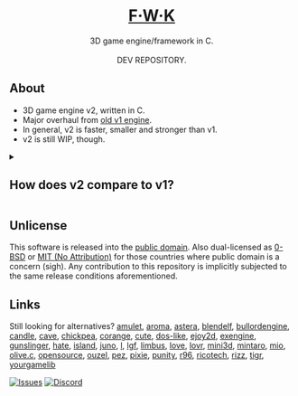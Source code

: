 <h1 align="center"><a href="#">F·W·K</a></h1>
<p align="center">
3D game engine/framework in C.<br/>
<br/>
DEV REPOSITORY.<br/>
</p>

## About

- 3D game engine v2, written in C.
- Major overhaul from [old v1 engine](https://github.com/fwk3d/v1).
- In general, v2 is faster, smaller and stronger than v1.
- v2 is still WIP, though.

<details>
<summary><h2>How does v2 compare to v1?</h2></summary>

- Smaller demos.
- Smaller codebase.
- Smaller repository size.
- Faster warm-up/boot times.
- Smoother experience. Higher framerates, less CPU usage.
- New backends: SDL3, Luajit, OpenAL, DearImgui, ImPlot, etc.
- New redesigned UI. Docking and multi-viewports ready.
- New redesigned Game APIs: Loop, App, 3D Audio, Script v2, ...
- New ext/PLUG plugin system. Community-driven, Github based.
- All APIs exposed to Lua scripts. New bindings generator.
- Editor, Rendering and Scene APIs decoupled from other APIs.
- Resources in embed/ folder can be optionally embedded now.
- Simplified code structure: old split/joint concepts are gone.
- Simplified cook process. Asset tools/ folder no longer required.
- Simplified build process. MAKE file scans automatically ext dependencies.
- Simplified implementation details for many apis: file, memory, panic, logger, ...
- And more.

During the process, many things got broken compared to v1:

- Windows only: no support for Linux, OSX, Emscripten targets at the moment.
- Visual Studio only: no support for clang, clang-cl, gcc compilers at the moment.
- Not so great compilation times: the engine is still C, but there are C++ dependencies now.
- No python bindings.
- No single-header distributions.
- No support for fused zipfiles.
- Generated documentation is broken.
- And more.

</details>

## Unlicense
This software is released into the [public domain](https://unlicense.org/). Also dual-licensed as [0-BSD](https://opensource.org/licenses/0BSD) or [MIT (No Attribution)](https://github.com/aws/mit-0) for those countries where public domain is a concern (sigh). Any contribution to this repository is implicitly subjected to the same release conditions aforementioned.

## Links
Still looking for alternatives? [amulet](https://github.com/ianmaclarty/amulet), [aroma](https://github.com/leafo/aroma/), [astera](https://github.com/tek256/astera), [blendelf](https://github.com/jesterKing/BlendELF), [bullordengine](https://github.com/MarilynDafa/Bulllord-Engine), [candle](https://github.com/EvilPudding/candle), [cave](https://github.com/kieselsteini/cave), [chickpea](https://github.com/ivansafrin/chickpea), [corange](https://github.com/orangeduck/Corange), [cute](https://github.com/RandyGaul/cute_framework), [dos-like](https://github.com/mattiasgustavsson/dos-like), [ejoy2d](https://github.com/ejoy/ejoy2d), [exengine](https://github.com/exezin/exengine), [gunslinger](https://github.com/MrFrenik/gunslinger), [hate](https://github.com/excessive/hate), [island](https://github.com/island-org/island), [juno](https://github.com/rxi/juno), [l](https://github.com/Lyatus/L), [lgf](https://github.com/Planimeter/lgf), [limbus](https://github.com/redien/limbus), [love](https://github.com/love2d/love/), [lovr](https://github.com/bjornbytes/lovr), [mini3d](https://github.com/mini3d/mini3d), [mintaro](https://github.com/mackron/mintaro), [mio](https://github.com/ccxvii/mio), [olive.c](https://github.com/tsoding/olive.c), [opensource](https://github.com/w23/OpenSource), [ouzel](https://github.com/elnormous/ouzel/), [pez](https://github.com/prideout/pez), [pixie](https://github.com/mattiasgustavsson/pixie), [punity](https://github.com/martincohen/Punity), [r96](https://github.com/badlogic/r96), [ricotech](https://github.com/dbechrd/RicoTech), [rizz](https://github.com/septag/rizz), [tigr](https://github.com/erkkah/tigr), [yourgamelib](https://github.com/duddel/yourgamelib)

<a href="https://github.com/fwk3d/v2/issues"><img alt="Issues" src="https://img.shields.io/github/issues-raw/fwk3d/v2.svg"/></a> <a href="https://discord.gg/UpB7nahEFU"><img alt="Discord" src="https://img.shields.io/discord/270565488365535232?color=5865F2&label=chat&logo=discord&logoColor=white"/></a>
